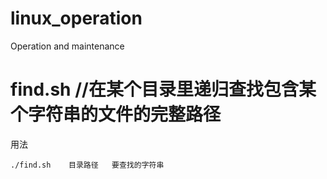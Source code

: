 # linux_operation
Operation and maintenance

# find.sh     //在某个目录里递归查找包含某个字符串的文件的完整路径
用法
~~~
./find.sh    目录路径   要查找的字符串
~~~

